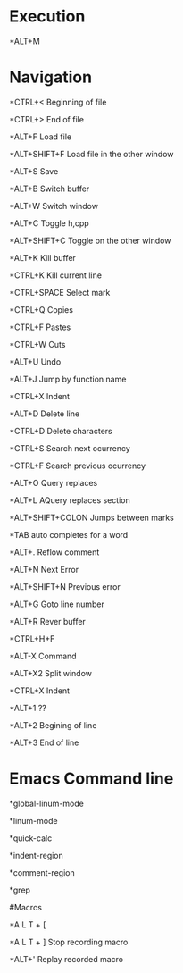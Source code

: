 # Execution

*ALT+M

# Navigation

*CTRL+< Beginning of file

*CTRL+> End of file

*ALT+F Load file

*ALT+SHIFT+F Load file in the other window

*ALT+S Save

*ALT+B Switch buffer

*ALT+W Switch window

*ALT+C Toggle h,cpp

*ALT+SHIFT+C Toggle on the other window

*ALT+K Kill buffer

*CTRL+K Kill current line

*CTRL+SPACE Select mark

*CTRL+Q Copies

*CTRL+F Pastes

*CTRL+W Cuts

*ALT+U Undo

*ALT+J Jump by function name

*CTRL+X Indent

*ALT+D Delete line

*CTRL+D Delete characters


*CTRL+S Search next ocurrency

*CTRL+F Search previous ocurrency

*ALT+O Query replaces

*ALT+L AQuery replaces section

*ALT+SHIFT+COLON Jumps between marks
  
*TAB auto completes for a word

*ALT+. Reflow comment

*ALT+N Next Error

*ALT+SHIFT+N Previous error

*ALT+G Goto line number

*ALT+R Rever buffer

*CTRL+H+F

*ALT-X  Command

*ALT+X2 Split window

*CTRL+X Indent


*ALT+1 ??

*ALT+2 Begining of line

*ALT+3 End of line

# Emacs Command line 

*global-linum-mode

*linum-mode

*quick-calc

*indent-region

*comment-region

*grep

#Macros

*A L T + [

*A L T + ] Stop recording macro

*ALT+' Replay recorded macro
